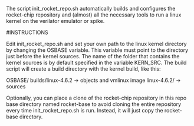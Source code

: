 The script init_rocket_repo.sh automatically builds and configures the
rocket-chip repository and (almost) all the necessary tools to run a linux kernel
on the verilator emulator or spike.

#INSTRUCTIONS

Edit init_rocket_repo.sh and set your own path to the linux kernel directory by
changing the OSBASE variable. This variable must point to the directory just before
the kernel sources. The name of the folder that contains the kernel sources is
by default specified in the variable KERN_SRC. The build script will create a
build directory with the kernel build, like this:

   OSBASE/
      builds/linux-4.6.2 -> objects and vmlinux image
      linux-4.6.2/       -> sources

Optionally, you can place a clone of the rocket-chip repository in this repo
base directory named rocket-base to avoid cloning the entire repository every
time init_rocket_repo.sh is run. Instead, it will just copy the rocket-base
directory.

